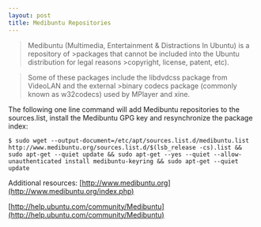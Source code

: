 ```yaml
---
layout: post
title: Medibuntu Repositories
---
```


> Medibuntu (Multimedia, Entertainment & Distractions In Ubuntu) is a repository of >packages that cannot be included into the Ubuntu distribution for legal reasons >copyright, license, patent, etc).

> Some of these packages include the libdvdcss package from VideoLAN and the external >binary codecs package (commonly known as w32codecs) used by MPlayer and xine.

The following one line command will add Medibuntu repositories to the sources.list, install the Medibuntu GPG key and resynchronize the package index:

	$ sudo wget --output-document=/etc/apt/sources.list.d/medibuntu.list http://www.medibuntu.org/sources.list.d/$(lsb_release -cs).list && sudo apt-get --quiet update && sudo apt-get --yes --quiet --allow-unauthenticated install medibuntu-keyring && sudo apt-get --quiet update

Additional resources:
[http://www.medibuntu.org](http://www.medibuntu.org/index.php)

[http://help.ubuntu.com/community/Medibuntu](http://help.ubuntu.com/community/Medibuntu)
